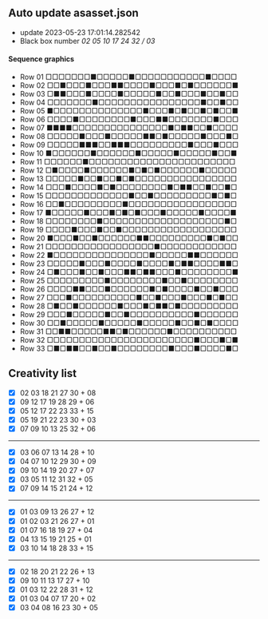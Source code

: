 ## Auto update asasset.json
 - update 2023-05-23 17:01:14.282542
 - Black box number *02 05 10 17 24 32 / 03*
#### Sequence graphics
 - Row 01 □□□□□□□■□□□□□■□□□□□□□□□□□■□□□□
 - Row 02 □□■□□□■□□□■■□□□□■□□□■□■□□□□□□■
 - Row 03 □■■□□□■□□□□■□□□□□■□□■□□□■□□■□□
 - Row 04 □□□□□□□■□□□□□□□□□□□□□□□□■□□■□□
 - Row 05 ■□□□□□□□□□□□□□□■□□□■□■□□■□■□□■
 - Row 06 □□□□■□□□□□□□□■□□□■■□□□□□□□■□□□
 - Row 07 ■■■■□□□□□□□□□□□□□□□■□■■□□■□□□□
 - Row 08 □□□□□■□□□■□□□□□■■□■□□□□□■□□□■□
 - Row 09 □□□□□■■■□□■■■□□□□□□□□□■□□□■□□□
 - Row 10 ■□□□□□□■□□□□□□■□□□□□■□□□□□■□□■
 - Row 11 □□□□□□■□□□□□□□□□□□□□□□□□□□□□□□
 - Row 12 □■□□□□■□□□□□□■□■□■□□□□□□■□□□□□
 - Row 13 □□□□□■□□■□□■□■□□□□□□□□□□□□□□□□
 - Row 14 □□□■□□□□■□■□□□□□□□□■□■■□□■□□■□
 - Row 15 □□□□□□□□□□□□□■□□■□□□□□□□□□■□■□
 - Row 16 □□■□□□□□□□□□■□□□□□□□□□□□□□□□□□
 - Row 17 ■□□□□□■□□□■□■□■□□□■□□□□□■□□□□■
 - Row 18 □□□□□□□□■□□□□□□□□□□□□□□□□□□□■□
 - Row 19 □□□□■□□□■□□■□□□□□□□□□□□□□□□□□□
 - Row 20 ■□□□■□□■□□□□□□■■□□□□□□□□□■□■□□
 - Row 21 □□□□□□□□□□□□□□□□□■□□□□□□□□□□□□
 - Row 22 ■□□□□□□□□□□□□□□□■□□□□□■■□□□□□□
 - Row 23 □□□□□■□□□■□□□□■□□□□■□■■□□□□■■□
 - Row 24 □■□□□■□□■□□□■■□■■□□□■□□□□□□□□■
 - Row 25 □□□□□□□□□■□□□□□□□□■□□■□□□□□□□□
 - Row 26 □□□□■■□□□■□□□□□□■□■□□□□■□□■□□□
 - Row 27 □□□■□□□□□□□□□□■□□■□□□■□□□■□■□□
 - Row 28 □■□□■□□□□□□■□□□■□■■□■□□□□□□□□□
 - Row 29 □□□■□□□□□■□□■□□□□□□□□□□■□□□□□□
 - Row 30 □□■□□□□□■□□□□□■□□□□□■□□■□■□□□□
 - Row 31 □□■■□□□□□■■□■□□□□□□■□□□□□□□□□□
 - Row 32 □□□□□□□□□□□□□□□□□□□□□□□■□□□■□■
 - Row 33 □■□■■□□■□□■□□□□□□□□■□□□■□□□□■□
## Creativity list
- [x] 02 03 18 21 27 30 + 08
- [x] 09 12 17 19 28 29 + 06
- [x] 05 12 17 22 23 33 + 15
- [x] 05 19 21 22 23 30 + 03
- [x] 07 09 10 13 25 32 + 06
---
- [x] 03 06 07 13 14 28 + 10
- [x] 04 07 10 12 29 30 + 09
- [x] 09 10 14 19 20 27 + 07
- [x] 03 05 11 12 31 32 + 05
- [x] 07 09 14 15 21 24 + 12
---
- [x] 01 03 09 13 26 27 + 12
- [x] 01 02 03 21 26 27 + 01
- [x] 01 07 16 18 19 27 + 04
- [x] 04 13 15 19 21 25 + 01
- [x] 03 10 14 18 28 33 + 15
---
- [x] 02 18 20 21 22 26 + 13
- [x] 09 10 11 13 17 27 + 10
- [x] 01 03 12 22 28 31 + 12
- [x] 01 03 04 07 17 20 + 02
- [x] 03 04 08 16 23 30 + 05

